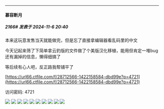 ﻿
*****

####  慕容断月  
##### 2166#       发表于 2024-11-6 20:40

本来这玩意发售当天就能做完，但是忘了直接拿编辑器看乱码里的中文

今天记起来筛了下简单拿云豹版的文件做了个美版汉化移植，能用但肯定一堆bug还有漏掉的信息，懒得细搞了

等后续有心人吧，反正路我帮铺平了

[https://url66.ctfile.com/f/28712566-1422158584-dbd99e?p=4721](https://url66.ctfile.com/f/28712566-1422158584-dbd99e?p=4721)

访问密码: 4721

<img src="https://p.sda1.dev/20/654fd2283b2c80380b8390d03b48c518/20241027155451_1.jpg" referrerpolicy="no-referrer">

<img src="https://p.sda1.dev/20/63b8b46bc5ef9128d7fc4b89431705c8/20241106042157_1.jpg" referrerpolicy="no-referrer">

<img src="https://p.sda1.dev/20/e94aa5b47cfe061aa69cab6b33017700/20241106182636_1.jpg" referrerpolicy="no-referrer">

<img src="https://p.sda1.dev/20/5eb424dfa787f86cf78e62197e39f265/20241106182642_1.jpg" referrerpolicy="no-referrer">

<img src="https://p.sda1.dev/20/95daaf5e25551740c19ccc19757aa488/20241106182656_1.jpg" referrerpolicy="no-referrer">

<img src="https://p.sda1.dev/20/5352bec3daec86cc427d9360896a0919/20241106182756_1.jpg" referrerpolicy="no-referrer">

<img src="https://p.sda1.dev/20/f4cb9593b77fde6967c147210fda07b4/20241106185125_1.jpg" referrerpolicy="no-referrer">

<img src="https://p.sda1.dev/20/4880d8bd07a9560453ddc5480abfd977/20241106185430_1.jpg" referrerpolicy="no-referrer">

<img src="https://p.sda1.dev/20/84950ec17682d44d6a46e59487114ee1/20241106185503_1.jpg" referrerpolicy="no-referrer">

<img src="https://p.sda1.dev/20/ebda2927c68689d5bf06174c56052def/20241106185506_1.jpg" referrerpolicy="no-referrer">

